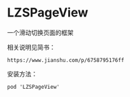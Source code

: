 # LZSPageView
一个滑动切换页面的框架

相关说明见简书：
```
https://www.jianshu.com/p/6758795176ff
```

安装方法：
```
pod 'LZSPageView'
```
